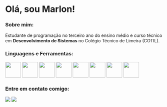 # Olá, sou Marlon!

### Sobre mim:
Estudante de programação no terceiro ano do ensino médio e curso técnico em **Desenvolvimento de Sistemas** no Colégio Técnico de Limeira (COTIL).

### Linguagens e Ferramentas:
<img width="50px" height="50px" src="https://cdn.jsdelivr.net/gh/devicons/devicon@latest/icons/c/c-original.svg" /> <img width="50px" height="50px" src="https://cdn.jsdelivr.net/gh/devicons/devicon@latest/icons/csharp/csharp-original.svg" /> <img width="50px" height="50px" src="https://cdn.jsdelivr.net/gh/devicons/devicon@latest/icons/cplusplus/cplusplus-original.svg" /> <img width="50px" height="50px" src="https://cdn.jsdelivr.net/gh/devicons/devicon@latest/icons/java/java-original-wordmark.svg" /> <img width="50px" height="50px" src="https://cdn.jsdelivr.net/gh/devicons/devicon@latest/icons/mysql/mysql-original-wordmark.svg" /> <img width="50px" height="50px" src="https://cdn.jsdelivr.net/gh/devicons/devicon@latest/icons/html5/html5-original-wordmark.svg" /> <img width="50px" height="50px" src="https://cdn.jsdelivr.net/gh/devicons/devicon@latest/icons/flutter/flutter-original.svg" /> <img width="50px" height="50px" src="https://cdn.jsdelivr.net/gh/devicons/devicon@latest/icons/dart/dart-original.svg" />

### Entre em contato comigo:
<div>
  <a href="https://instagram.com/marloncalegao" target="_blank"><img loading="lazy" src="https://img.shields.io/badge/-Instagram-%23E4405F?style=for-the-badge&logo=instagram&logoColor=white" target="_blank"></a>
  <a href="https://www.linkedin.com/in/marlon-calegao" target="_blank"><img loading="lazy" src="https://img.shields.io/badge/-LinkedIn-%230077B5?style=for-the-badge&logo=linkedin&logoColor=white" target="_blank"></a>
</div><br>

<!--<div>
<a href="https://github.com/marloncalegao">
<img loading="lazy" height="120em" src="https://github-readme-stats.vercel.app/api/top-langs/?username=marloncalegao&layout=compact&langs_count=7&theme=dracula"/>
<img loading="lazy" height="180em" src="https://github-readme-stats.vercel.app/api?username=marloncalegao&show_icons=true&theme=dracula&include_all_commits=true&count_private=true"/>
</div>--> 
